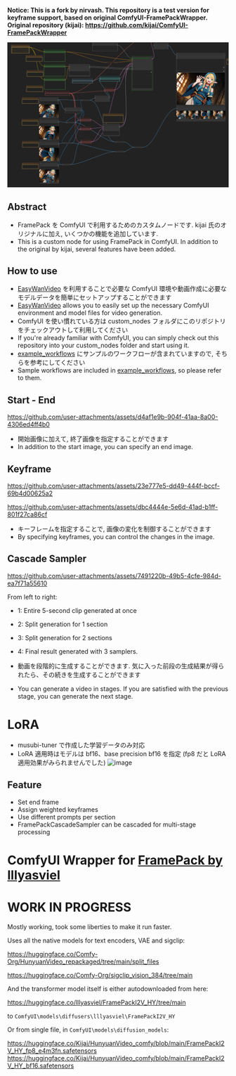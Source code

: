 **Notice: This is a fork by nirvash. This repository is a test version for keyframe support, based on original ComfyUI-FramePackWrapper.  
Original repository (kijai): https://github.com/kijai/ComfyUI-FramePackWrapper**

![screenshot](images/screenshot-01.png)

## Abstract
 - FramePack を ComfyUI で利用するためのカスタムノードです.
  kijai 氏のオリジナルに加え, いくつかの機能を追加しています.
 - This is a custom node for using FramePack in ComfyUI.
In addition to the original by kijai, several features have been added.

## How to use
 - [EasyWanVideo](https://github.com/Zuntan03/EasyWanVideo) を利用することで必要な ComfyUI 環境や動画作成に必要なモデルデータを簡単にセットアップすることができます
 - [EasyWanVideo](https://github.com/Zuntan03/EasyWanVideo) allows you to easily set up the necessary ComfyUI environment and model files for video generation.
 - ComfyUI を使い慣れている方は custom_nodes フォルダにこのリポジトリをチェックアウトして利用してください
 - If you're already familiar with ComfyUI, you can simply check out this repository into your custom_nodes folder and start using it.
 - [example_workflows](./example_workflows) にサンプルのワークフローが含まれていますので, そちらを参考にしてください
 - Sample workflows are included in [example_workflows](./example_workflows), so please refer to them.
 
## Start - End
https://github.com/user-attachments/assets/d4af1e9b-904f-41aa-8a00-4306ed4ff4b0
 - 開始画像に加えて, 終了画像を指定することができます
 - In addition to the start image, you can specify an end image.

## Keyframe
https://github.com/user-attachments/assets/23e777e5-dd49-444f-bccf-69b4d00625a2

https://github.com/user-attachments/assets/dbc4444e-5e6d-41ad-b1ff-801f27ca86cf
 - キーフレームを指定することで, 画像の変化を制御することができます
 - By specifying keyframes, you can control the changes in the image.

## Cascade Sampler
https://github.com/user-attachments/assets/7491220b-49b5-4cfe-984d-ea7f71a55610

From left to right:
 - 1: Entire 5-second clip generated at once
 - 2: Split generation for 1 section
 - 3: Split generation for 2 sections
 - 4: Final result generated with 3 samplers.

 - 動画を段階的に生成することができます. 気に入った前段の生成結果が得られたら、その続きを生成することができます
 - You can generate a video in stages. If you are satisfied with the previous stage, you can generate the next stage.
# LoRA
 - musubi-tuner で作成した学習データのみ対応
 - LoRA 適用時はモデルは bf16、base precision bf16 を指定 (fp8 だと LoRA 適用効果がみられませんでした)
![image](https://github.com/user-attachments/assets/f1574fc2-2bcc-40e2-be4d-819e942f6af5)

## Feature
 - Set end frame
 - Assign weighted keyframes
 - Use different prompts per section
 - FramePackCascadeSampler can be cascaded for multi-stage processing

# ComfyUI Wrapper for [FramePack by lllyasviel](https://lllyasviel.github.io/frame_pack_gitpage/)

# WORK IN PROGRESS

Mostly working, took some liberties to make it run faster.

Uses all the native models for text encoders, VAE and sigclip:

https://huggingface.co/Comfy-Org/HunyuanVideo_repackaged/tree/main/split_files

https://huggingface.co/Comfy-Org/sigclip_vision_384/tree/main

And the transformer model itself is either autodownloaded from here:

https://huggingface.co/lllyasviel/FramePackI2V_HY/tree/main

to `ComfyUI\models\diffusers\lllyasviel\FramePackI2V_HY`

Or from single file, in `ComfyUI\models\diffusion_models`:

https://huggingface.co/Kijai/HunyuanVideo_comfy/blob/main/FramePackI2V_HY_fp8_e4m3fn.safetensors
https://huggingface.co/Kijai/HunyuanVideo_comfy/blob/main/FramePackI2V_HY_bf16.safetensors
